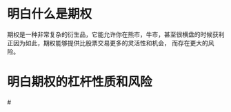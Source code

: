 
# 明白什么是期权

期权是一种非常复杂的衍生品，它能允许你在熊市，牛市，甚至很横盘的时候获利
正因为如此，期权能够提供比股票交易更多的灵活性和机会， 而存在更大的风险。




# 明白期权的杠杆性质和风险
#　